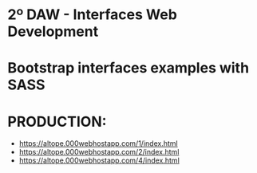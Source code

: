 # 2º DAW - Interfaces Web Development

# Bootstrap interfaces examples with SASS

# PRODUCTION: 

* https://altope.000webhostapp.com/1/index.html
* https://altope.000webhostapp.com/2/index.html
* https://altope.000webhostapp.com/4/index.html